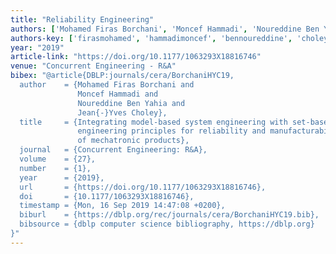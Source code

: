 ```yaml
---
title: "Reliability Engineering"
authors: ['Mohamed Firas Borchani', 'Moncef Hammadi', 'Noureddine Ben Yahia', 'Jean-Yves Choley']
authors-key: ['firasmohamed', 'hammadimoncef', 'bennoureddine', 'choleyjeanyves']
year: "2019"
article-link: "https://doi.org/10.1177/1063293X18816746"
venue: "Concurrent Engineering - R&A"
bibex: "@article{DBLP:journals/cera/BorchaniHYC19,
  author    = {Mohamed Firas Borchani and
               Moncef Hammadi and
               Noureddine Ben Yahia and
               Jean{-}Yves Choley},
  title     = {Integrating model-based system engineering with set-based concurrent
               engineering principles for reliability and manufacturability analysis
               of mechatronic products},
  journal   = {Concurrent Engineering: R&A},
  volume    = {27},
  number    = {1},
  year      = {2019},
  url       = {https://doi.org/10.1177/1063293X18816746},
  doi       = {10.1177/1063293X18816746},
  timestamp = {Mon, 16 Sep 2019 14:47:08 +0200},
  biburl    = {https://dblp.org/rec/journals/cera/BorchaniHYC19.bib},
  bibsource = {dblp computer science bibliography, https://dblp.org}
}"
---
```

